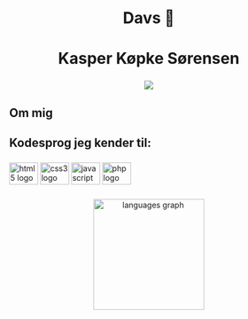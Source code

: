 <h1 align="center">Davs 👋</h1>

###

<h1 align="center">Kasper Køpke Sørensen</h1>

###

<div align="center">
  <img src="https://profile-counter.glitch.me/KasperKopke/count.svg?"  />
</div>

###

<h2 align="left">Om mig</h2>

###

<h2 align="left">Kodesprog jeg kender til:</h2>

###

<div align="left">
  <img src="https://cdn.jsdelivr.net/gh/devicons/devicon/icons/html5/html5-original.svg" height="40" width="52" alt="html5 logo"  />
  <img src="https://cdn.jsdelivr.net/gh/devicons/devicon/icons/css3/css3-original.svg" height="40" width="52" alt="css3 logo"  />
  <img src="https://cdn.jsdelivr.net/gh/devicons/devicon/icons/javascript/javascript-original.svg" height="40" width="52" alt="javascript logo"  />
  <img src="https://cdn.jsdelivr.net/gh/devicons/devicon/icons/php/php-original.svg" height="40" width="52" alt="php logo"  />
</div>

###
###
<div align="center">
  <img src="https://github-readme-stats.vercel.app/api/top-langs?username=KasperKopke&locale=en&hide_title=false&layout=compact&card_width=320&langs_count=10&theme=dracula&hide_border=true&order=2" height="200" alt="languages graph"  />
</div>

###
